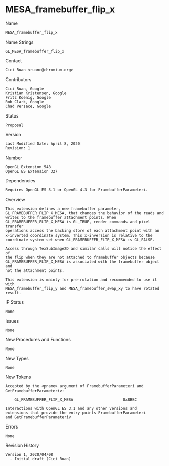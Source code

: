 # MESA_framebuffer_flip_x

Name

    MESA_framebuffer_flip_x

Name Strings

    GL_MESA_framebuffer_flip_x

Contact

    Cici Ruan <ruanc@chromium.org>

Contributors

    Cici Ruan, Google
    Kristian Kristensen‎, Google
    Fritz Koenig, Google
    Rob Clark, Google
    Chad Versace, Google

Status

    Proposal

Version

    Last Modified Date: April 8, 2020
    Revision: 1

Number

    OpenGL Extension 548
    OpenGL ES Extension 327

Dependencies

    Requires OpenGL ES 3.1 or OpenGL 4.3 for FramebufferParameteri.

Overview

    This extension defines a new framebuffer parameter,
    GL_FRAMEBUFFER_FLIP_X_MESA, that changes the behavior of the reads and
    writes to the framebuffer attachment points. When
    GL_FRAMEBUFFER_FLIP_X_MESA is GL_TRUE, render commands and pixel transfer
    operations access the backing store of each attachment point with an
    x-inverted coordinate system. This x-inversion is relative to the
    coordinate system set when GL_FRAMEBUFFER_FLIP_X_MESA is GL_FALSE.

    Access through TexSubImage2D and similar calls will notice the effect of
    the flip when they are not attached to framebuffer objects because
    GL_FRAMEBUFFER_FLIP_X_MESA is associated with the framebuffer object and
    not the attachment points.

    This extension is mainly for pre-rotation and recommended to use it with
    MESA_framebuffer_flip_y and MESA_framebuffer_swap_xy to have rotated
    result.

IP Status

    None

Issues

    None

New Procedures and Functions

    None

New Types

    None

New Tokens

    Accepted by the <pname> argument of FramebufferParameteri and
    GetFramebufferParameteriv:

        GL_FRAMEBUFFER_FLIP_X_MESA                      0x8BBC

    Interactions with OpenGL ES 3.1 and any other versions and
    extensions that provide the entry points FramebufferParameteri
    and GetFramebufferParameteriv

Errors

    None

Revision History

    Version 1, 2020/04/08
      - Initial draft (Cici Ruan)
